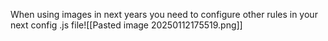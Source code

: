 When using images in next years you need to configure other rules in your next config .js file![[Pasted image 20250112175519.png]]

